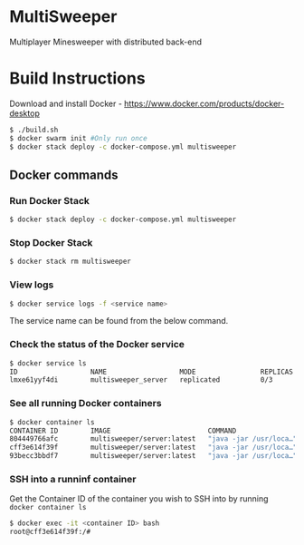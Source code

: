 # MultiSweeper
Multiplayer Minesweeper with distributed back-end

# Build Instructions
Download and install Docker - https://www.docker.com/products/docker-desktop
```sh
$ ./build.sh
$ docker swarm init #Only run once
$ docker stack deploy -c docker-compose.yml multisweeper 
```
## Docker commands

### Run Docker Stack
```sh
$ docker stack deploy -c docker-compose.yml multisweeper
```

### Stop Docker Stack
```sh
$ docker stack rm multisweeper
```

### View logs
```sh
$ docker service logs -f <service name>
```
The service name can be found from the below command.

### Check the status of the Docker service
```sh
$ docker service ls
ID                  NAME                  MODE                REPLICAS            IMAGE                        PORTS
lmxe61yyf4di        multisweeper_server   replicated          0/3                 multisweeper/server:latest   *:8080->8080/tcp
```

### See all running Docker containers
```sh
$ docker container ls
CONTAINER ID        IMAGE                        COMMAND                  CREATED             STATUS              PORTS               NAMES
804449766afc        multisweeper/server:latest   "java -jar /usr/loca…"   54 seconds ago      Up 51 seconds                           multisweeper_server.2.zxmhkwzwqrolz523zcwpstwxc
cff3e614f39f        multisweeper/server:latest   "java -jar /usr/loca…"   54 seconds ago      Up 52 seconds                           multisweeper_server.1.4agwv1884ssqpfxgd9ro8xg5c
93becc3bbdf7        multisweeper/server:latest   "java -jar /usr/loca…"   54 seconds ago      Up 52 seconds                           multisweeper_server.3.n5o4lbzekbcifihusxfepok8n
```

###  SSH into a runninf container
Get the Container ID of the container you wish to SSH into by running ```docker container ls```
```sh
$ docker exec -it <container ID> bash
root@cff3e614f39f:/# 
```
